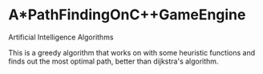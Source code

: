 # A*PathFindingOnC++GameEngine
Artificial Intelligence Algorithms

This is a greedy algorithm that works on with some heuristic functions and finds out the most optimal path, better than dijkstra's algorithm.


